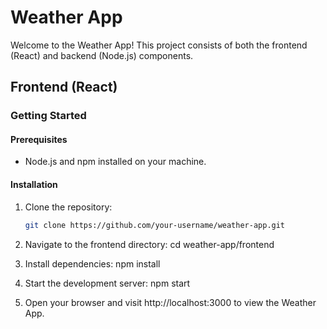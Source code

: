 # Weather App

Welcome to the Weather App! This project consists of both the frontend (React) and backend (Node.js) components.

## Frontend (React)

### Getting Started

#### Prerequisites

- Node.js and npm installed on your machine.

#### Installation

1. Clone the repository:

   ```bash
   git clone https://github.com/your-username/weather-app.git

2. Navigate to the frontend directory:
    cd weather-app/frontend
3. Install dependencies:
    npm install
4. Start the development server:
   npm start

5. Open your browser and visit http://localhost:3000 to view the Weather App.


